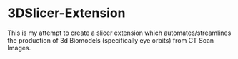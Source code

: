 # 3DSlicer-Extension

This is my attempt to create a slicer extension which automates/streamlines the production of 3d Biomodels (specifically eye orbits) from CT Scan Images.
